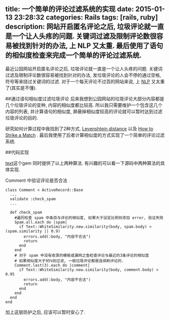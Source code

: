 title: 一个简单的评论过滤系统的实现
date: 2015-01-13 23:28:32
categories: Rails
tags: [rails, ruby]
description: 网站开启匿名评论之后, 垃圾评论就一直是一个让人头疼的问题. 关键词过滤及限制评论数很容易被找到针对的办法, 上 NLP 又太重. 最后使用了语句的相似度检查来完成一个简单的评论过滤系统.
---

最近公园网站开启匿名评论之后, 垃圾评论就一直是一个让人头疼的问题. 关键词过滤及限制评论数很容易被找到针对的办法, 发垃圾评论的人会不停的通过空格, 符号等来绕过关键词的过滤. 对于一个每天评论不过百的网站来说, 上 [NLP](http://en.wikipedia.org/wiki/Natural_language_processing) 又太重了(其实是不懂).

##通过语句相似度过滤垃圾评论
后来我想到公园网站的垃圾评论大部分内容都是几个垃圾评论的变种, 内容的相似度都比较高. 所以我只需要维护一个包含这几个内容的列表, 并计算语句的相似度, 屏蔽掉相似度较高的评论就可以暂时达到过滤垃圾评论的目的.

研究如何计算过程中我找到了2种方式, [Levenshtein distance](http://en.wikipedia.org/wiki/Levenshtein_distance) 以及 [How to Strike a Match](http://www.catalysoft.com/articles/StrikeAMatch.html) . 最后我使用了后者计算相似度的方式实现了一个简单的评论过滤系统.

##代码实现

[text](https://github.com/threedaymonk/text)这个gem 同时提供了以上两种算法. 有兴趣的可以看一下源码中两种算法的具体实现.

Comment 中验证评论是否合法

```
class Comment < ActiveRecord::Base
  ...
  validate :check_spam
  ...
 
  def check_spam
    #遍历检查 spam 中条目与评论的相似度, 如果大于设定比例则添加 error, 验证失败
    Spam.all.each do |spam|
      if Text::WhiteSimilarity.new.similarity(body, spam.body) > (spam.similarity || 0.9)
        errors.add(:body, "内容不合法")
        return
      end
    end
    # 对于 spam 中没有收录的模板或漏网之鱼检查评论与最近的3条评论的相似度
    # 如果相似度大于95%则过滤, 一般垃圾评论都是连续刷评论的.
    Comment.last(3).each do |comment|
      if Text::WhiteSimilarity.new.similarity(body, comment.body) > 0.95
        errors.add(:body, "内容不合法")
        return
      end
    end
  end  
end

```

加上这层防护之后, 应该可以暂时安心了.